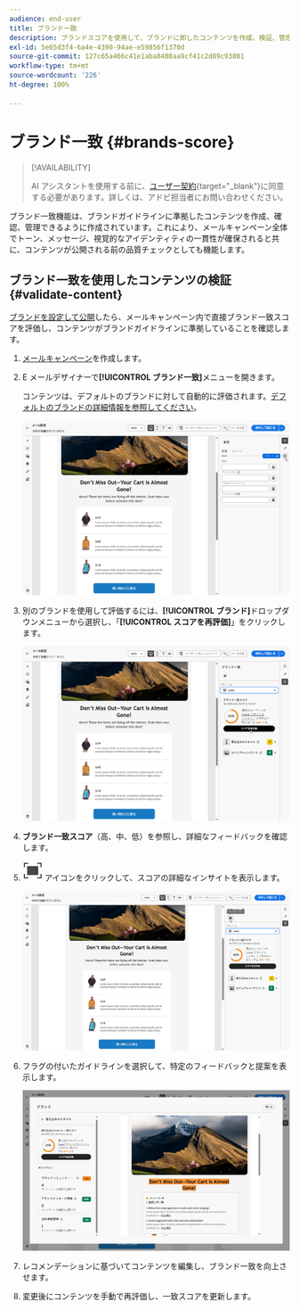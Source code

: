 ```yaml
---
audience: end-user
title: ブランド一致
description: ブランドスコアを使用して、ブランドに即したコンテンツを作成、検証、管理する方法について説明します。
exl-id: 5e65d3f4-6a4e-4390-94ae-e59856f1370d
source-git-commit: 127c65a466c41e1aba8408aa9cf41c2d89c93801
workflow-type: tm+mt
source-wordcount: '226'
ht-degree: 100%

---
```


# ブランド一致 {#brands-score}

>[!AVAILABILITY]
>
>AI アシスタントを使用する前に、[ユーザー契約](https://www.adobe.com/jp/legal/licenses-terms/adobe-dx-gen-ai-user-guidelines.html){target="_blank"}に同意する必要があります。詳しくは、アドビ担当者にお問い合わせください。

ブランド一致機能は、ブランドガイドラインに準拠したコンテンツを作成、確認、管理できるように作成されています。これにより、メールキャンペーン全体でトーン、メッセージ、視覚的なアイデンティティの一貫性が確保されると共に、コンテンツが公開される前の品質チェックとしても機能します。

## ブランド一致を使用したコンテンツの検証 {#validate-content}

[ブランドを設定して公開](brands.md)したら、メールキャンペーン内で直接ブランド一致スコアを評価し、コンテンツがブランドガイドラインに準拠していることを確認します。

1. [メールキャンペーン](../email/create-email.md)を作成します。

1. E メールデザイナーで&#x200B;**[!UICONTROL ブランド一致]**&#x200B;メニューを開きます。

   コンテンツは、デフォルトのブランドに対して自動的に評価されます。[デフォルトのブランドの詳細情報を参照してください](brands.md)。

   ![](assets/brand-score-1.png)

1. 別のブランドを使用して評価するには、**[!UICONTROL ブランド]**&#x200B;ドロップダウンメニューから選択し、「**[!UICONTROL スコアを再評価]**」をクリックします。

   ![](assets/brand-score-2.png)

1. **ブランド一致スコア**（高、中、低）を参照し、詳細なフィードバックを確認します。

1. ![詳細画像の代替テキスト](assets/do-not-localize/Smock_FullScreen_18_N.svg "フルスクリーン") アイコンをクリックして、スコアの詳細なインサイトを表示します。

   ![](assets/brand-score-3.png)

1. フラグの付いたガイドラインを選択して、特定のフィードバックと提案を表示します。

   ![](assets/brand-score-4.png)

1. レコメンデーションに基づいてコンテンツを編集し、ブランド一致を向上させます。

1. 変更後にコンテンツを手動で再評価し、一致スコアを更新します。
